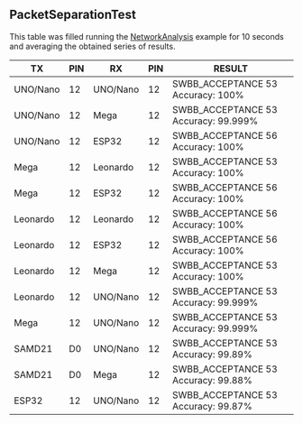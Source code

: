 ## PacketSeparationTest

This table was filled running the [NetworkAnalysis](../../../../examples/ARDUINO/Local/SoftwareBitBang/PacketSeparationTest) example for 10 seconds and averaging the obtained series of results.

| TX                  |PIN | RX               |PIN | RESULT                                              |
|---------------------|----|------------------|----|-----------------------------------------------------|
| UNO/Nano            | 12 | UNO/Nano         | 12 | SWBB_ACCEPTANCE 53 Accuracy: 100%                   |
| UNO/Nano            | 12 | Mega             | 12 | SWBB_ACCEPTANCE 53 Accuracy: 99.999%                |
| UNO/Nano            | 12 | ESP32            | 12 | SWBB_ACCEPTANCE 56 Accuracy: 100%                   |
| Mega                | 12 | Leonardo         | 12 | SWBB_ACCEPTANCE 53 Accuracy: 100%                   |
| Mega                | 12 | ESP32            | 12 | SWBB_ACCEPTANCE 56 Accuracy: 100%                   |
| Leonardo            | 12 | Leonardo         | 12 | SWBB_ACCEPTANCE 56 Accuracy: 100%                   |
| Leonardo            | 12 | ESP32            | 12 | SWBB_ACCEPTANCE 56 Accuracy: 100%                   |
| Leonardo            | 12 | Mega             | 12 | SWBB_ACCEPTANCE 53 Accuracy: 100%                   |
| Leonardo            | 12 | UNO/Nano         | 12 | SWBB_ACCEPTANCE 53 Accuracy: 99.999%                |
| Mega                | 12 | UNO/Nano         | 12 | SWBB_ACCEPTANCE 53 Accuracy: 99.999%                |
| SAMD21              | D0 | UNO/Nano         | 12 | SWBB_ACCEPTANCE 53 Accuracy: 99.89%                 |
| SAMD21              | D0 | Mega             | 12 | SWBB_ACCEPTANCE 53 Accuracy: 99.88%                 |
| ESP32               | 12 | UNO/Nano         | 12 | SWBB_ACCEPTANCE 53 Accuracy: 99.87%                 |
